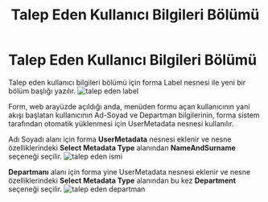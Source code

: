 ﻿---
title: "Talep Eden Kullanıcı Bilgileri Bölümü"
sidebar_position: 2
---

# Talep Eden Kullanıcı Bilgileri Bölümü
Talep eden kullanıcı bilgileri bölümü için forma Label nesnesi ile yeni bir bölüm başlığı yazılır.
![talep eden label](https://docsbimser.blob.core.windows.net/imagecontainer/talep%20eden%20label-719f573b-97a0-4192-b35a-3741c0b3cfd1.png)

Form, web arayüzde açıldığı anda, menüden formu açan kullanıcının yani akışı başlatan kullanıcının Ad-Soyad ve Departman bilgilerinin, forma sistem tarafından otomatik yüklenmesi için UserMetadata nesnesi kullanılır.

Adı Soyadı alanı için forma **UserMetadata** nesnesi eklenir ve nesne özelliklerindeki **Select Metadata Type** alanından **NameAndSurname** seçeneği seçilir.
![talep eden ismi](https://docsbimser.blob.core.windows.net/imagecontainer/talep%20eden%20ismi-4dd87a6c-80ac-43d1-a9af-59a1ee4bd40a.png)

**Departmanı** alanı için forma yine UserMetadata nesnesi eklenir ve nesne özelliklerindeki **Select Metadata Type** alanından bu kez **Department** seçeneği seçilir.
![talep eden departman](https://docsbimser.blob.core.windows.net/imagecontainer/talep%20eden%20departman-f8a8c0b1-3429-4a12-b17e-8bc04fbf5673.png)



